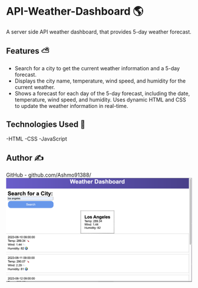 # API-Weather-Dashboard :earth_americas:

A server side API weather dashboard, that provides 5-day weather forecast. 

## Features :partly_sunny:

* Search for a city to get the current weather information and a 5-day forecast.
* Displays the city name, temperature, wind speed, and humidity for the current weather.
* Shows a forecast for each day of the 5-day forecast, including the date, temperature, wind speed, and humidity.
Uses dynamic HTML and CSS to update the weather information in real-time.

## Technologies Used :test_tube:

-HTML
-CSS
-JavaScript 

## Author :writing_hand:

GitHub - github.com/Ashmo91388/
![Weather Image](assets/images/weather-app.png)

